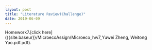 ```yaml
---
layout: post
title: "Literature Review(Challenge)"
date: 2019-06-09
---
```

Homework7.[click here]({{site.baseur}}/MicroecoAssign/Microeco_hw7_Yuwei Zheng, Weitong Yao.pdf.pdf).
